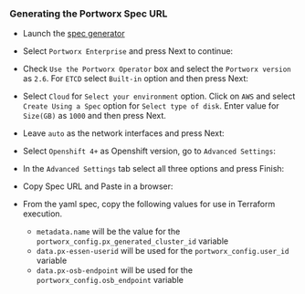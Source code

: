 ### Generating the Portworx Spec URL
* Launch the [spec generator](https://central.portworx.com/specGen/wizard)

* Select `Portworx Enterprise` and press Next to continue:

* Check `Use the Portworx Operator` box and select the `Portworx version` as `2.6`. For `ETCD` select `Built-in` option and then press Next:

* Select `Cloud` for `Select your environment` option. Click on `AWS` and select `Create Using a Spec` option for `Select type of disk`.
  Enter value for `Size(GB)` as `1000` and then press Next.

* Leave `auto` as the network interfaces and press Next:

* Select `Openshift 4+` as Openshift version, go to `Advanced Settings`:

* In the `Advanced Settings` tab select all three options and press Finish:

* Copy Spec URL and Paste in a browser:

* From the yaml spec, copy the following values for use in Terraform execution.
  * `metadata.name` will be the value for the `portworx_config.px_generated_cluster_id` variable
  * `data.px-essen-userid` will be used for the `portworx_config.user_id` variable
  * `data.px-osb-endpoint` will be used for the `portworx_config.osb_endpoint` variable
